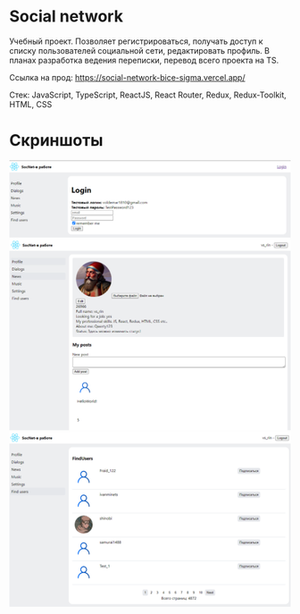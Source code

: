 # Social network

Учебный проект. Позволяет регистрироваться, получать доступ к списку пользователей социальной сети, редактировать профиль. В планах разработка ведения переписки, перевод всего проекта на TS.

Ссылка на прод: https://social-network-bice-sigma.vercel.app/

Стек: JavaScript, TypeScript, ReactJS, React Router, Redux, Redux-Toolkit, HTML, CSS

# Скриншоты
![Авторизация](./src/assets/images/screenshot_auth.PNG)
![Профиль](./src/assets/images/screenshot_profile.PNG)
![Пользователи](./src/assets/images/screenshot_users.PNG)
